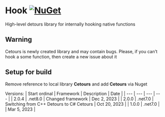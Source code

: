 # Hook [![NuGet](https://img.shields.io/nuget/v/Yotic.Hook.svg)](https://www.nuget.org/packages/Yotic.Hook)
High-level detours library for internally hooking native functions

Warning
------------------------------
Cetours is newly created library and may contain bugs. Please, if you can’t hook a some function, then create a new issue about it

Setup for build
------------------------------
Remove reference to local library **Cetours** and add **Cetours** via Nuget

Versions:
| Start ordinal | Framework | Description | Date |
| ---   | ---     | ---                                      | ---          |
| 2.0.4 | .net8.0 | Changed framework                        | Dec 2, 2023  |
| 2.0.0 | .net7.0 | Switching from C++ Detours to C# Cetours | Oct 20, 2023 |
| 1.0.0 | .net7.0 |                                          | Mar 5, 2023  |
